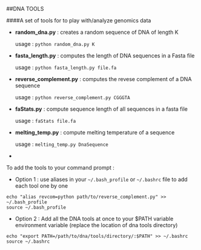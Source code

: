 ##DNA TOOLS

####A set of tools for to play with/analyze genomics data
- **random_dna.py** : creates a random sequence of DNA of length K 

	usage : `python random_dna.py K`
- **fasta_length.py** : computes the length of DNA sequences in a Fasta file
	
	usage : `python fasta_length.py file.fa`
- **reverse_complement.py** : computes the revese complement of a DNA sequence

	usage : `python reverse_complement.py CGGGTA`
- **faStats.py** : compute sequence length of all sequences in a fasta file

	usage : `faStats file.fa`
    
- **melting_temp.py** : compute melting temperature of a sequence

	usage : `melting_temp.py DnaSequence`

-
	
To add the tools to your command prompt :
- Option 1 : use aliases in your `~/.bash_profile` or `~/.bashrc`  file to add each tool one by one

``` 
echo "alias revcom=python path/to/reverse_complement.py" >> ~/.bash_profile
source ~/.bash_profile
```


- Option 2 : Add all the DNA tools at once to your $PATH variable environment variable (replace the location of dna tools directory)

```
echo "export PATH=/path/to/dna/tools/directory/:$PATH" >> ~/.bashrc
source ~/.bashrc
```